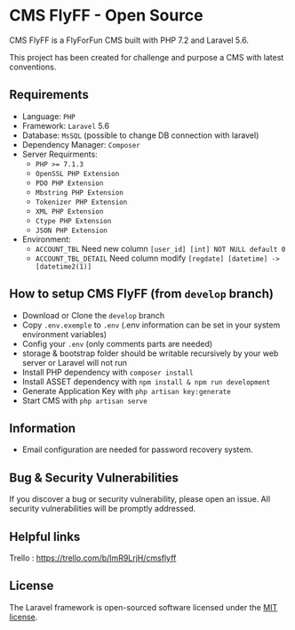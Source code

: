# CMS FlyFF - Open Source
CMS FlyFF is a FlyForFun CMS built with PHP 7.2 and Laravel 5.6.

This project has been created for challenge and purpose a CMS with latest conventions.

## Requirements
- Language: `PHP`
- Framework: `Laravel` 5.6
- Database: `MsSQL` (possible to change DB connection with laravel)
- Dependency Manager:  `Composer`
- Server Requirments:
    - `PHP >= 7.1.3`
    - `OpenSSL PHP Extension`
    - `PDO PHP Extension`
    - `Mbstring PHP Extension`
    - `Tokenizer PHP Extension`
    - `XML PHP Extension`
    - `Ctype PHP Extension`
    - `JSON PHP Extension`
- Environment:
    - `ACCOUNT_TBL` Need new column `[user_id] [int] NOT NULL default 0`
    - `ACCOUNT_TBL_DETAIL` Need column modify `[regdate] [datetime] -> [datetime2(1)]`

## How to setup CMS FlyFF (from `develop` branch)
- Download or Clone the `develop` branch
- Copy `.env.exemple` to `.env` (.env information can be set in your system environment variables)
- Config your `.env` (only comments parts are needed)
- storage & bootstrap folder should be writable recursively by your web server or Laravel will not run
- Install PHP dependency with `composer install`
- Install ASSET dependency with `npm install & npm run development`
- Generate Application Key with `php artisan key:generate`
- Start CMS with `php artisan serve`

## Information
- Email configuration are needed for password recovery system.

## Bug & Security Vulnerabilities
If you discover a bug or security vulnerability, please open an issue. All security vulnerabilities will be promptly addressed.

## Helpful links
Trello : https://trello.com/b/ImR9LrjH/cmsflyff

## License
The Laravel framework is open-sourced software licensed under the [MIT license](https://opensource.org/licenses/MIT).